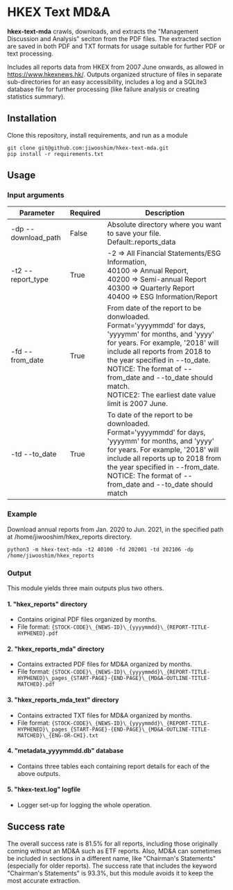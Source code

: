 # HKEX Text MD&A
**hkex-text-mda** crawls, downloads, and extracts the "Management Discussion and Analysis" seciton from the PDF files. The extracted section are saved in both PDF and TXT formats for usage suitable for further PDF or text processing. 

Includes all reports data from HKEX from 2007 June onwards, as allowed in https://www.hkexnews.hk/. Outputs organized structure of files in separate sub-directories for an easy accessibility, includes a log and a SQLite3 database file for further processing (like failure analysis or creating statistics summary). 

## Installation 
Clone this repository, install requirements, and run as a module
```
git clone git@github.com:jiwooshim/hkex-text-mda.git
pip install -r requirements.txt
```

## Usage
### Input arguments
| Parameter | Required | Description |
| -- | -- | -- |
|-dp --download_path | False | Absolute directory where you want to save your file. <br/>Default:.reports_data |
| -t2 --report_type | True | -2 => All Financial Statements/ESG Information, <br/>40100 => Annual Report, <br/>40200 => Semi-annual Report <br/>40300 => Quarterly Report <br/>40400 => ESG Information/Report |
| -fd --from_date | True | From date of the report to be donwloaded. <br/>Format='yyyymmdd' for days, 'yyyymm' for months, and 'yyyy' for years. For example, '2018' will include all reports from 2018 to the year specified in --to_date. <br/>NOTICE: The format of --from_date and --to_date should match. <br/>NOTICE2: The earliest date value limit is 2007 June. |
| -td --to_date | True | To date of the report to be downloaded. <br/>Format='yyyymmdd' for days, 'yyyymm' for months, and 'yyyy' for years. For example, '2018' will include all reports up to 2018 from the year specified in --from_date. <br/>NOTICE: The format of --from_date and --to_date should match |

### Example
Download annual reports from Jan. 2020 to Jun. 2021, in the specified path at /home/jiwooshim/hkex_reports directory.
```
python3 -m hkex-text-mda -t2 40100 -fd 202001 -td 202106 -dp /home/jiwooshim/hkex_reports
```

### Output
This module yields three main outputs plus two others.

#### 1. "hkex_reports" directory 
* Contains original PDF files organized by months. 
* File format: ```{STOCK-CODE}\_{NEWS-ID}\_{yyyymmdd}\_{REPORT-TITLE-HYPHENED}.pdf```

#### 2. "hkex_reports_mda" directory
* Contains extracted PDF files for MD&A organized by months. 
* File format: ```{STOCK-CODE}\_{NEWS-ID}\_{yyyymmdd}\_{REPORT-TITLE-HYPHENED}\_pages_{START-PAGE}-{END-PAGE}\_{MD&A-OUTLINE-TITLE-MATCHED}.pdf```

#### 3. "hkex_reports_mda_text" directory
* Contains extracted TXT files for MD&A organized by months. 
* File format: ```{STOCK-CODE}\_{NEWS-ID}\_{yyyymmdd}\_{REPORT-TITLE-HYPHENED}\_pages_{START-PAGE}-{END-PAGE}\_{MD&A-OUTLINE-TITLE-MATCHED}\_{ENG-OR-CHI}.txt```

#### 4. "metadata_yyyymmdd.db" database
* Contains three tables each containing report details for each of the above outputs.

#### 5. "hkex-text.log" logfile
* Logger set-up for logging the whole operation.

## Success rate
The overall success rate is 81.5% for all reports, including those originally coming without an MD&A such as ETF reports. Also, MD&A can sometimes be included in sections in a different name, like "Chairman's Statements" (especially for older reports). The success rate that includes the keyword "Chairman's Statements" is 93.3%, but this module avoids it to keep the most accurate extraction. 

